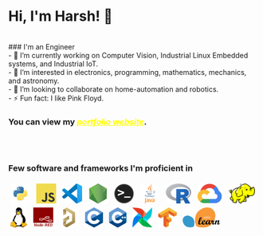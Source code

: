 <!-- # Hi, I'm Harsh 👋

### I'm a full-stack hardware developer

- 🌱 I’m currently working on Computer Vision, Industrial Linux Embedded systems, and Industrial IoT.
- 👀 I’m interested in electronics, programming, mathematics, mechanics, and astronomy.
- 🤖 I’m looking to collaborate on home-automation and robotics.
- 📫 You can reach me via mail at [Harsh Benahalkar](mailto:harsh.benahalkar.s@gmail.com).
- ⚡ Fun fact: I like Pink Floyd.

## 🧰 Languages and Tools
<p align="left">
<img src="https://raw.githubusercontent.com/github/explore/80688e429a7d4ef2fca1e82350fe8e3517d3494d/topics/python/python.png" alt="Python" height="40" style="vertical-align:top; margin:4px">

<img src="https://raw.githubusercontent.com/github/explore/80688e429a7d4ef2fca1e82350fe8e3517d3494d/topics/javascript/javascript.png" alt="Javascript" height="40" style="vertical-align:top; margin:4px">

<img src="https://raw.githubusercontent.com/github/explore/80688e429a7d4ef2fca1e82350fe8e3517d3494d/topics/visual-studio-code/visual-studio-code.png" alt="VS Code" height="40" style="vertical-align:top; margin:4px">

<img src="https://raw.githubusercontent.com/github/explore/80688e429a7d4ef2fca1e82350fe8e3517d3494d/topics/nodejs/nodejs.png" alt="NodeJS" height="40" style="vertical-align:top; margin:4px">

<img src="https://raw.githubusercontent.com/github/explore/80688e429a7d4ef2fca1e82350fe8e3517d3494d/topics/terminal/terminal.png" alt="cmd" height="40" style="vertical-align:top; margin:4px">

<img src="https://raw.githubusercontent.com/github/explore/80688e429a7d4ef2fca1e82350fe8e3517d3494d/topics/java/java.png" alt="Java" height="40" style="vertical-align:top; margin:4px">

<img src="./images/R.png" alt="R" height="40" style="vertical-align:top; margin:4px">

<img src="./images/gcp.webp" alt="GCP" height="40" style="vertical-align:top; margin:4px">

<img src="./images/hadoop.svg" alt="Hadoop" height="40" style="vertical-align:top; margin:4px">

<img src="./images/linux.png" alt="Linux" height="40" style="vertical-align:top; margin:4px">

<img src="./images/nodered.svg" alt="Nodered" height="40" style="vertical-align:top; margin:4px">

<img src="./images/altium.png" alt="Altium" height="40" style="vertical-align:top; margin:4px">

<img src="./images/c.png" alt="C" height="40" style="vertical-align:top; margin:4px">

<img src="./images/cpp.png" alt="C++" height="40" style="vertical-align:top; margin:4px">

<img src="./images/airflow.png" alt="Airflow" height="40" style="vertical-align:top; margin:4px">

<img src="./images/tensorflow.png" alt="Tensorflow" height="40" style="vertical-align:top; margin:4px">

<img src="./images/scikit.png" alt="Scikit" height="40" style="vertical-align:top; margin:4px">


</p> -->


<div id="about">

# Hi, I'm Harsh! 👋
<br>
### I'm an Engineer
<br>
- 🌱 I’m currently working on Computer Vision, Industrial Linux Embedded systems, and Industrial IoT.<br>
- 👀 I’m interested in electronics, programming, mathematics, mechanics, and astronomy.<br>
- 🤖 I’m looking to collaborate on home-automation and robotics.<br>
- ⚡ Fun fact: I like Pink Floyd.<br>
</div>

<div id="links">

### You can view my <a href="https://benahalkar.github.io/" target="_blank" style="color: #ffff00; font-style: italic;">portfolio website</a>.
</div>


<br><br>

<div id="skills">

### Few software and frameworks I'm proficient in 

<p align="left">
<img src="https://raw.githubusercontent.com/github/explore/80688e429a7d4ef2fca1e82350fe8e3517d3494d/topics/python/python.png" alt="Python" height="40" style="vertical-align:top; margin:4px">

<img src="https://raw.githubusercontent.com/github/explore/80688e429a7d4ef2fca1e82350fe8e3517d3494d/topics/javascript/javascript.png" alt="Javascript" height="40" style="vertical-align:top; margin:4px">

<img src="https://raw.githubusercontent.com/github/explore/80688e429a7d4ef2fca1e82350fe8e3517d3494d/topics/visual-studio-code/visual-studio-code.png" alt="VS Code" height="40" style="vertical-align:top; margin:4px">

<img src="https://raw.githubusercontent.com/github/explore/80688e429a7d4ef2fca1e82350fe8e3517d3494d/topics/nodejs/nodejs.png" alt="NodeJS" height="40" style="vertical-align:top; margin:4px">

<img src="https://raw.githubusercontent.com/github/explore/80688e429a7d4ef2fca1e82350fe8e3517d3494d/topics/terminal/terminal.png" alt="cmd" height="40" style="vertical-align:top; margin:4px">

<img src="https://raw.githubusercontent.com/github/explore/80688e429a7d4ef2fca1e82350fe8e3517d3494d/topics/java/java.png" alt="Java" height="40" style="vertical-align:top; margin:4px">

<img src="./images/R.png" alt="R" height="40" style="vertical-align:top; margin:4px">

<img src="./images/gcp.webp" alt="GCP" height="40" style="vertical-align:top; margin:4px">

<img src="./images/hadoop.svg" alt="Hadoop" height="40" style="vertical-align:top; margin:4px">

<img src="./images/linux.png" alt="Linux" height="40" style="vertical-align:top; margin:4px">

<img src="./images/nodered.svg" alt="Nodered" height="40" style="vertical-align:top; margin:4px">

<img src="./images/altium.png" alt="Altium" height="40" style="vertical-align:top; margin:4px">

<img src="./images/c.png" alt="C" height="40" style="vertical-align:top; margin:4px">

<img src="./images/cpp.png" alt="C++" height="40" style="vertical-align:top; margin:4px">

<img src="./images/airflow.png" alt="Airflow" height="40" style="vertical-align:top; margin:4px">

<img src="./images/tensorflow.png" alt="Tensorflow" height="40" style="vertical-align:top; margin:4px">

<img src="./images/scikit.png" alt="Scikit" height="40" style="vertical-align:top; margin:4px">
</p>
</div>


